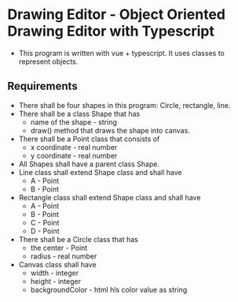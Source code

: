 # Drawing Editor - Object Oriented Drawing Editor with Typescript

- This program is written with vue + typescript. It uses classes to represent objects.

## Requirements

- There shall be four shapes in this program: Circle, rectangle, line.
- There shall be a class Shape that has
  - name of the shape - string
  - draw() method that draws the shape into canvas.
- There shall be a Point class that consists of
  - x coordinate - real number
  - y coordinate - real number
- All Shapes shall have a parent class Shape.
- Line class shall extend Shape class and shall have 
  - A - Point
  - B - Point
- Rectangle class shall extend Shape class and shall have
  - A - Point
  - B - Point
  - C - Point
  - D - Point
- There shall be a Circle class that has 
  - the center - Point
  - radius - real number  
- Canvas class shall have
  - width - integer
  - height - integer
  - backgroundColor - html hls color value as string
